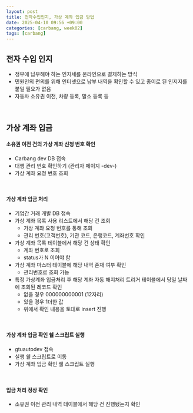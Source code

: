 ```yaml
---
layout: post
title: 전자수입인지, 가상 계좌 입금 방법
date: 2025-04-10 09:56 +09:00
categories: [carbang, week02]
tags: [carbang]
---
```


## 전자 수입 인지

- 정부에 납부해야 하는 인지세를 온라인으로 결제하는 방식
- 민원인의 편의를 위해 인터넷으로 납부 내역을 확인할 수 있고 종이로 된 인지지를 붙일 필요가 없음
- 자동차 소유권 이전, 차량 등록, 말소 등록 등 

<br>

## 가상 계좌 입금
 
#### 소유권 이전 건의 가상 계좌 신청 번호 확인

- Carbang dev DB 접속
- 대행 관리 번호 확인하기 (관리자 페이지 -dev-)
- 가상 계좌 요청 번호 조회

<br>

#### 가상 계좌 입금 처리

- 기업간 거래 개발 DB 접속
- 가상 계좌 목록 사용 리스트에서 해당 건 조회 
  - 가상 계좌 요청 번호를 통해 조회
  - 관리 번호(고객번호), 기관 코드, 은행코드, 계좌번호 확인
- 가상 계좌 목록 테이블에서 해당 건 상태 확인
  - 계좌 번호로 조회
  - status가 N 이어야 함
- 가상 계좌 마스터 테이블에 해당 내역 존재 여부 확인
  - 관리번호로 조회 가능
- 특정 가상계좌 입금처리 후 해당 계좌 자동 해지처리 트리거 테이블에서 당일 날짜에 조회된 레코드 확인
  - 없을 경우 000000000001 (12자리)
  - 있을 경우 1더한 값
  - 위에서 확인 내용을 토대로 insert 진행

<br>

#### 가상 계좌 입금 확인 쉘 스크립트 실행

- gtuautodev 접속
- 실행 쉘 스크립트로 이동
- 가상 계좌 입금 확인 쉘 스크립트 실행

<br>

#### 입금 처리 정상 확인

- 소유권 이전 관리 내역 테이블에서 해당 건 진행됐는지 확인